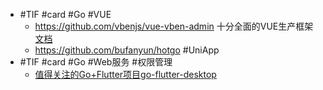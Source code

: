 - #TIF #card #Go #VUE
	- https://github.com/vbenjs/vue-vben-admin 十分全面的VUE生产框架 [文档](https://vvbin.cn/doc-next/)
	- https://github.com/bufanyun/hotgo #UniApp
- #TIF #card #Go #Web服务 #权限管理
	- [值得关注的Go+Flutter项目go-flutter-desktop](https://github.com/go-flutter-desktop)